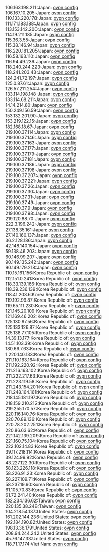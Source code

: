 106.163.198.211:Japan: [ovpn config](vpn/106_163_198_211.ovpn)  
106.167.10.205:Japan: [ovpn config](vpn/106_167_10_205.ovpn)  
110.133.220.178:Japan: [ovpn config](vpn/110_133_220_178.ovpn)  
111.171.183.188:Japan: [ovpn config](vpn/111_171_183_188.ovpn)  
113.153.142.200:Japan: [ovpn config](vpn/113_153_142_200.ovpn)  
114.19.211.185:Japan: [ovpn config](vpn/114_19_211_185.ovpn)  
115.36.3.55:Japan: [ovpn config](vpn/115_36_3_55.ovpn)  
115.38.146.94:Japan: [ovpn config](vpn/115_38_146_94.ovpn)  
116.220.181.205:Japan: [ovpn config](vpn/116_220_181_205.ovpn)  
116.58.163.110:Japan: [ovpn config](vpn/116_58_163_110.ovpn)  
116.94.49.239:Japan: [ovpn config](vpn/116_94_49_239.ovpn)  
118.240.244.223:Japan: [ovpn config](vpn/118_240_244_223.ovpn)  
118.241.203.43:Japan: [ovpn config](vpn/118_241_203_43.ovpn)  
124.241.72.197:Japan: [ovpn config](vpn/124_241_72_197.ovpn)  
125.0.87.61:Japan: [ovpn config](vpn/125_0_87_61.ovpn)  
126.57.211.254:Japan: [ovpn config](vpn/126_57_211_254.ovpn)  
133.114.198.148:Japan: [ovpn config](vpn/133_114_198_148.ovpn)  
133.114.68.211:Japan: [ovpn config](vpn/133_114_68_211.ovpn)  
14.14.214.80:Japan: [ovpn config](vpn/14_14_214_80.ovpn)  
150.249.156.59:Japan: [ovpn config](vpn/150_249_156_59.ovpn)  
153.132.201.90:Japan: [ovpn config](vpn/153_132_201_90.ovpn)  
153.219.122.15:Japan: [ovpn config](vpn/153_219_122_15.ovpn)  
182.168.18.67:Japan: [ovpn config](vpn/182_168_18_67.ovpn)  
219.100.37.114:Japan: [ovpn config](vpn/219_100_37_114.ovpn)  
219.100.37.146:Japan: [ovpn config](vpn/219_100_37_146.ovpn)  
219.100.37.163:Japan: [ovpn config](vpn/219_100_37_163.ovpn)  
219.100.37.177:Japan: [ovpn config](vpn/219_100_37_177.ovpn)  
219.100.37.179:Japan: [ovpn config](vpn/219_100_37_179.ovpn)  
219.100.37.181:Japan: [ovpn config](vpn/219_100_37_181.ovpn)  
219.100.37.186:Japan: [ovpn config](vpn/219_100_37_186.ovpn)  
219.100.37.198:Japan: [ovpn config](vpn/219_100_37_198.ovpn)  
219.100.37.207:Japan: [ovpn config](vpn/219_100_37_207.ovpn)  
219.100.37.221:Japan: [ovpn config](vpn/219_100_37_221.ovpn)  
219.100.37.26:Japan: [ovpn config](vpn/219_100_37_26.ovpn)  
219.100.37.30:Japan: [ovpn config](vpn/219_100_37_30.ovpn)  
219.100.37.31:Japan: [ovpn config](vpn/219_100_37_31.ovpn)  
219.100.37.49:Japan: [ovpn config](vpn/219_100_37_49.ovpn)  
219.100.37.9:Japan: [ovpn config](vpn/219_100_37_9.ovpn)  
219.100.37.98:Japan: [ovpn config](vpn/219_100_37_98.ovpn)  
219.120.88.70:Japan: [ovpn config](vpn/219_120_88_70.ovpn)  
222.3.196.242:Japan: [ovpn config](vpn/222_3_196_242.ovpn)  
27.138.35.161:Japan: [ovpn config](vpn/27_138_35_161.ovpn)  
27.140.160.137:Japan: [ovpn config](vpn/27_140_160_137.ovpn)  
36.2.128.186:Japan: [ovpn config](vpn/36_2_128_186.ovpn)  
42.148.140.154:Japan: [ovpn config](vpn/42_148_140_154.ovpn)  
59.138.46.203:Japan: [ovpn config](vpn/59_138_46_203.ovpn)  
60.146.99.207:Japan: [ovpn config](vpn/60_146_99_207.ovpn)  
90.149.135.242:Japan: [ovpn config](vpn/90_149_135_242.ovpn)  
90.149.179.218:Japan: [ovpn config](vpn/90_149_179_218.ovpn)  
110.15.161.156:Korea Republic of: [ovpn config](vpn/110_15_161_156.ovpn)  
112.151.0.241:Korea Republic of: [ovpn config](vpn/112_151_0_241.ovpn)  
118.33.139.166:Korea Republic of: [ovpn config](vpn/118_33_139_166.ovpn)  
118.39.236.139:Korea Republic of: [ovpn config](vpn/118_39_236_139.ovpn)  
118.41.203.6:Korea Republic of: [ovpn config](vpn/118_41_203_6.ovpn)  
119.192.99.87:Korea Republic of: [ovpn config](vpn/119_192_99_87.ovpn)  
119.65.111.230:Korea Republic of: [ovpn config](vpn/119_65_111_230.ovpn)  
121.145.20.109:Korea Republic of: [ovpn config](vpn/121_145_20_109.ovpn)  
121.169.46.202:Korea Republic of: [ovpn config](vpn/121_169_46_202.ovpn)  
125.130.97.56:Korea Republic of: [ovpn config](vpn/125_130_97_56.ovpn)  
125.133.126.87:Korea Republic of: [ovpn config](vpn/125_133_126_87.ovpn)  
125.138.77.105:Korea Republic of: [ovpn config](vpn/125_138_77_105.ovpn)  
14.39.13.177:Korea Republic of: [ovpn config](vpn/14_39_13_177.ovpn)  
14.51.103.39:Korea Republic of: [ovpn config](vpn/14_51_103_39.ovpn)  
180.66.7.63:Korea Republic of: [ovpn config](vpn/180_66_7_63.ovpn)  
1.220.140.133:Korea Republic of: [ovpn config](vpn/1_220_140_133.ovpn)  
211.110.163.164:Korea Republic of: [ovpn config](vpn/211_110_163_164.ovpn)  
211.192.220.92:Korea Republic of: [ovpn config](vpn/211_192_220_92.ovpn)  
211.216.163.102:Korea Republic of: [ovpn config](vpn/211_216_163_102.ovpn)  
211.222.217.63:Korea Republic of: [ovpn config](vpn/211_222_217_63.ovpn)  
211.223.119.58:Korea Republic of: [ovpn config](vpn/211_223_119_58.ovpn)  
211.243.154.201:Korea Republic of: [ovpn config](vpn/211_243_154_201.ovpn)  
211.248.164.161:Korea Republic of: [ovpn config](vpn/211_248_164_161.ovpn)  
218.145.181.197:Korea Republic of: [ovpn config](vpn/218_145_181_197.ovpn)  
218.159.210.212:Korea Republic of: [ovpn config](vpn/218_159_210_212.ovpn)  
219.255.170.57:Korea Republic of: [ovpn config](vpn/219_255_170_57.ovpn)  
220.116.140.76:Korea Republic of: [ovpn config](vpn/220_116_140_76.ovpn)  
220.70.89.136:Korea Republic of: [ovpn config](vpn/220_70_89_136.ovpn)  
220.78.202.251:Korea Republic of: [ovpn config](vpn/220_78_202_251.ovpn)  
220.86.63.62:Korea Republic of: [ovpn config](vpn/220_86_63_62.ovpn)  
221.142.139.209:Korea Republic of: [ovpn config](vpn/221_142_139_209.ovpn)  
221.160.75.104:Korea Republic of: [ovpn config](vpn/221_160_75_104.ovpn)  
222.102.14.83:Korea Republic of: [ovpn config](vpn/222_102_14_83.ovpn)  
39.117.218.114:Korea Republic of: [ovpn config](vpn/39_117_218_114.ovpn)  
39.124.99.92:Korea Republic of: [ovpn config](vpn/39_124_99_92.ovpn)  
43.227.122.30:Korea Republic of: [ovpn config](vpn/43_227_122_30.ovpn)  
58.123.226.118:Korea Republic of: [ovpn config](vpn/58_123_226_118.ovpn)  
58.226.91.23:Korea Republic of: [ovpn config](vpn/58_226_91_23.ovpn)  
58.227.109.71:Korea Republic of: [ovpn config](vpn/58_227_109_71.ovpn)  
58.237.19.60:Korea Republic of: [ovpn config](vpn/58_237_19_60.ovpn)  
61.105.70.83:Korea Republic of: [ovpn config](vpn/61_105_70_83.ovpn)  
61.72.241.40:Korea Republic of: [ovpn config](vpn/61_72_241_40.ovpn)  
182.234.136.62:Taiwan: [ovpn config](vpn/182_234_136_62.ovpn)  
220.135.38.248:Taiwan: [ovpn config](vpn/220_135_38_248.ovpn)  
104.218.54.137:United States: [ovpn config](vpn/104_218_54_137.ovpn)  
161.202.144.236:United States: [ovpn config](vpn/161_202_144_236.ovpn)  
192.184.190.82:United States: [ovpn config](vpn/192_184_190_82.ovpn)  
198.13.36.179:United States: [ovpn config](vpn/198_13_36_179.ovpn)  
208.94.244.242:United States: [ovpn config](vpn/208_94_244_242.ovpn)  
45.76.147.33:United States: [ovpn config](vpn/45_76_147_33.ovpn)  
118.71.17.174:Viet Nam: [ovpn config](vpn/118_71_17_174.ovpn)  
